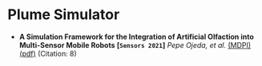 # Plume Simulator

- **A Simulation Framework for the Integration of Artificial Olfaction into Multi-Sensor Mobile Robots**
 **[`Sensors 2021`]** *Pepe Ojeda, et al.* [(MDPI)](https://www.mdpi.com/1424-8220/21/6/2041) [(pdf)](./A%20Simulation%20Framework%20for%20the%20Integration%20of%20Artificial%20Olfaction%20into%20Multi-Sensor%20Mobile%20Robots.pdf) (Citation: 8)

 


